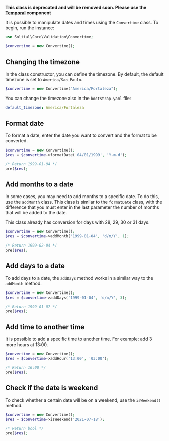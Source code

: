 **This class is deprecated and will be removed soon. Please use the [Temporal](date-and-time.md) component**

It is possible to manipulate dates and times using the `Convertime` class. To begin, run the instance: 

```php
use Solital\Core\Validation\Convertime;

$convertime = new Convertime();
```

## Changing the timezone

In the class constructor, you can define the timezone. By default, the default 
timezone is set to `America/Sao_Paulo`.

```php
$convertime = new Convertime("America/Fortaleza");
```

You can change the timezone also in the `bootstrap.yaml` file:

```yaml
default_timezone: America/Fortaleza
```

## Format date

To format a date, enter the date you want to convert and the format to be converted.

```php
$convertime = new Convertime();
$res = $convertime->formatDate('04/01/1999', 'Y-m-d');

/* Return 1999-01-04 */
pre($res);
```

## Add months to a date

In some cases, you may need to add months to a specific date. To do this, use the `addMonth` class. 
This class is similar to the `formatDate` class, with the difference that you must enter 
in the last parameter the number of months that will be added to the date.

This class already has conversion for days with 28, 29, 30 or 31 days. 

```php
$convertime = new Convertime();
$res = $convertime->addMonth('1999-01-04', 'd/m/Y', 1);

/* Return 1999-02-04 */
pre($res);
```

## Add days to a date

To add days to a date, the `addDays` method works in a similar way to the` addMonth` method.  

```php
$convertime = new Convertime();
$res = $convertime->addDays('1999-01-04', 'd/m/Y', 3);

/* Return 1999-01-07 */
pre($res);
```

## Add time to another time

It is possible to add a specific time to another time. For example: add 3 more hours at 13:00.

```php
$convertime = new Convertime();
$res = $convertime->addHour('13:00', '03:00');

/* Return 16:00 */
pre($res);
```

## Check if the date is weekend

To check whether a certain date will be on a weekend, use the `isWeekend()` method.

```php
$convertime = new Convertime();
$res = $convertime->isWeekend('2021-07-18');

/* Return bool */
pre($res);
```